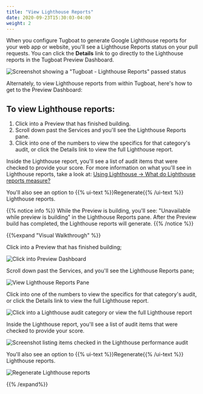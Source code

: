 ```yaml
---
title: "View Lighthouse Reports"
date: 2020-09-23T15:30:03-04:00
weight: 2
---
```


When you configure Tugboat to generate Google Lighthouse reports for your web app or website, you'll see a Lighthouse
Reports status on your pull requests. You can click the **Details** link to go directly to the Lighthouse reports in the
Tugboat Preview Dashboard.

![Screenshot showing a "Tugboat - Lighthouse Reports" passed status](/_images/lighthouse-reports-on-github-pr.png)

Alternately, to view Lighthouse reports from within Tugboat, here's how to get to the Preview Dashboard:

## To view Lighthouse reports:

1. Click into a Preview that has finished building.
2. Scroll down past the Services and you'll see the Lighthouse Reports pane.
3. Click into one of the numbers to view the specifics for that category's audit, or click the Details link to view the
   full Lighthouse report.

Inside the Lighthouse report, you'll see a list of audit items that were checked to provide your score. For more
information on what you'll see in Lighthouse reports, take a look at:
[Using Lighthouse -> What do Lighthouse reports measure?](../using-lighthouse/#what-do-lighthouse-reports-measure)

You'll also see an option to {{% ui-text %}}Regenerate{{% /ui-text %}} Lighthouse reports.

{{% notice info %}} While the Preview is building, you'll see: "Unavailable while preview is building" in the Lighthouse
Reports pane. After the Preview build has completed, the Lighthouse reports will generate. {{% /notice %}}

{{%expand "Visual Walkthrough" %}}

Click into a Preview that has finished building;

![Click into Preview Dashboard](/_images/visual-diffs-click-into-preview.png)

Scroll down past the Services, and you'll see the Lighthouse Reports pane;

![View Lighthouse Reports Pane](/_images/lighthouse-reports-pane.png)

Click into one of the numbers to view the specifics for that category's audit, or click the Details link to view the
full Lighthouse report.

![Click into a Lighthouse audit category or view the full Lighthouse report](/_images/lighthouse-click-into-category-or-details.png)

Inside the Lighthouse report, you'll see a list of audit items that were checked to provide your score.

![Screenshot listing items checked in the Lighthouse performance audit](/_images/lighthouse-performance-report.png)

You'll also see an option to {{% ui-text %}}Regenerate{{% /ui-text %}} Lighthouse reports.

![Regenerate Lighthouse reports](/_images/lighthouse-regenerate-reports.png)

{{% /expand%}}
